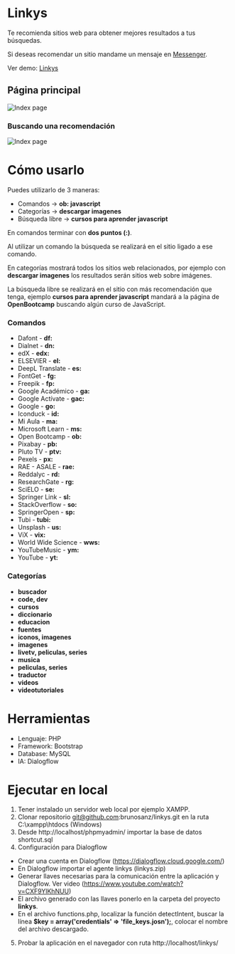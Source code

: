 # Linkys
Te recomienda sitios web para obtener mejores resultados a tus búsquedas.

Si deseas recomendar un sitio mandame un mensaje en [Messenger](http://m.me/rbrunosanz).

Ver demo: [Linkys](https://www.brunosanz.com/linkys/)

## Página principal

![Index page](https://www.brunosanz.com/wp-content/uploads/2022/10/linkys.jpg)

### Buscando una recomendación

![Index page](https://www.brunosanz.com/wp-content/uploads/2022/10/linkys_search.jpg)

# Cómo usarlo

Puedes utilizarlo de 3 maneras:

- Comandos -> **ob: javascript**
- Categorías -> **descargar imagenes**
- Búsqueda libre -> **cursos para aprender javascript**

En comandos terminar con **dos puntos (:)**.

Al utilizar un comando la búsqueda se realizará en el sitio ligado a ese comando.

En categorías mostrará todos los sitios web relacionados, por ejemplo con **descargar imagenes** los resultados serán sitios web sobre imágenes.

La búsqueda libre se realizará en el sitio con más recomendación que tenga, ejemplo **cursos para aprender javascript** mandará a la página de **OpenBootcamp** buscando algún curso de JavaScript.

### Comandos

- Dafont - **df:**
- Dialnet - **dn:**
- edX - **edx:**
- ELSEVIER - **el:**
- DeepL Translate - **es:**
- FontGet - **fg:**
- Freepik - **fp:**
- Google Académico - **ga:**
- Google Actívate - **gac:**
- Google - **go:**
- Iconduck - **id:**
- Mi Aula - **ma:**
- Microsoft Learn - **ms:**
- Open Bootcamp - **ob:**
- Pixabay - **pb:**
- Pluto TV - **ptv:**
- Pexels - **px:**
- RAE - ASALE - **rae:**
- Reddalyc - **rd:**
- ResearchGate - **rg:**
- SciELO - **se:**
- Springer Link - **sl:**
- StackOverflow - **so:**
- SpringerOpen - **sp:**
- Tubi - **tubi:**
- Unsplash - **us:**
- ViX - **vix:**
- World Wide Science - **wws:**
- YouTubeMusic - **ym:**
- YouTube - **yt:**

### Categorías

- **buscador**
- **code, dev**
- **cursos**
- **diccionario**
- **educacion**
- **fuentes**
- **iconos, imagenes**
- **imagenes**
- **livetv, peliculas, series**
- **musica**
- **peliculas, series**
- **traductor**
- **videos**
- **videotutoriales**

# Herramientas

- Lenguaje: PHP
- Framework: Bootstrap
- Database: MySQL
- IA: Dialogflow

# Ejecutar en local

1. Tener instalado un  servidor web local por ejemplo XAMPP.
2. Clonar repositorio git@github.com:brunosanz/linkys.git en la ruta C:\xampp\htdocs (Windows)
3. Desde http://localhost/phpmyadmin/ importar la base de datos shortcut.sql
4. Configuración para Dialogflow 
  - Crear una cuenta en Dialogflow (https://dialogflow.cloud.google.com/)
  - En Dialogflow importar el agente linkys (linkys.zip)
  - Generar llaves necesarias para la comunicación entre la aplicación y Dialogflow. Ver video (https://www.youtube.com/watch?v=CXF9YlKhNUU)
  - El archivo generado con las  llaves ponerlo en la carpeta del proyecto **linkys**.
  - En el archivo functions.php, localizar la función detectIntent, buscar la línea **$key = array('credentials' => 'file_keys.josn');**, colocar el nombre del archivo descargado.
5. Probar la aplicación en el navegador con ruta http://localhost/linkys/
 
